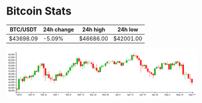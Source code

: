 # Bitcoin Stats

BTC/USDT|24h change|24h high|24h low|
|---|---|---|---|
|$43698.09|-5.09%|$46686.00|$42001.00|

<img src="./chart.svg">
